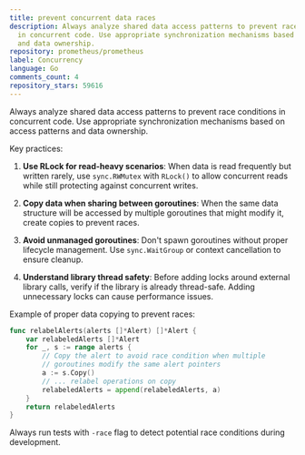 ```yaml
---
title: prevent concurrent data races
description: Always analyze shared data access patterns to prevent race conditions
  in concurrent code. Use appropriate synchronization mechanisms based on access patterns
  and data ownership.
repository: prometheus/prometheus
label: Concurrency
language: Go
comments_count: 4
repository_stars: 59616
---
```


Always analyze shared data access patterns to prevent race conditions in concurrent code. Use appropriate synchronization mechanisms based on access patterns and data ownership.

Key practices:
1. **Use RLock for read-heavy scenarios**: When data is read frequently but written rarely, use `sync.RWMutex` with `RLock()` to allow concurrent reads while still protecting against concurrent writes.

2. **Copy data when sharing between goroutines**: When the same data structure will be accessed by multiple goroutines that might modify it, create copies to prevent races.

3. **Avoid unmanaged goroutines**: Don't spawn goroutines without proper lifecycle management. Use `sync.WaitGroup` or context cancellation to ensure cleanup.

4. **Understand library thread safety**: Before adding locks around external library calls, verify if the library is already thread-safe. Adding unnecessary locks can cause performance issues.

Example of proper data copying to prevent races:
```go
func relabelAlerts(alerts []*Alert) []*Alert {
    var relabeledAlerts []*Alert
    for _, s := range alerts {
        // Copy the alert to avoid race condition when multiple 
        // goroutines modify the same alert pointers
        a := s.Copy()
        // ... relabel operations on copy
        relabeledAlerts = append(relabeledAlerts, a)
    }
    return relabeledAlerts
}
```

Always run tests with `-race` flag to detect potential race conditions during development.